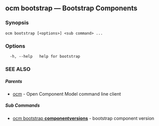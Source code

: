 ## ocm bootstrap &mdash; Bootstrap Components

### Synopsis

```
ocm bootstrap [<options>] <sub command> ...
```

### Options

```
  -h, --help   help for bootstrap
```

### SEE ALSO

##### Parents

* [ocm](ocm.md)	 - Open Component Model command line client


##### Sub Commands

* [ocm bootstrap <b>componentversions</b>](ocm_bootstrap_componentversions.md)	 - bootstrap component version

